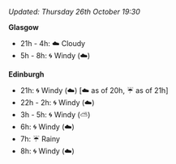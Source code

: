 *Updated: Thursday 26th October 19:30*

**Glasgow**

* 21h - 4h: :cloud: Cloudy
* 5h - 8h: :cyclone: Windy (:cloud:)

**Edinburgh**

* 21h: :cyclone: Windy (:cloud:) [:cloud: as of 20h, :umbrella: as of 21h]
* 22h - 2h: :cyclone: Windy (:cloud:)
* 3h - 5h: :cyclone: Windy (:partly_sunny:)
* 6h: :cyclone: Windy (:cloud:)
* 7h: :umbrella: Rainy
* 8h: :cyclone: Windy (:cloud:)
